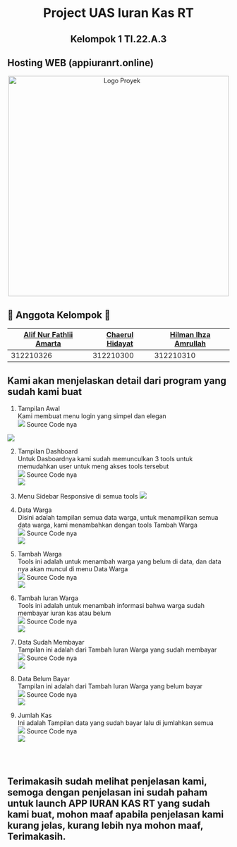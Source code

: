 # <p align="center"> Project UAS Iuran Kas RT </p>
## <p align="center"> Kelompok 1 TI.22.A.3 </p>
## Hosting WEB (appiuranrt.online)
<p align="center">
  <img src="media/logo.png" alt="Logo Proyek" width="500">
</p>

## 🚀 Anggota Kelompok 🚀 </br>
| [Alif Nur Fathlii Amarta](https://github.com/Alifamarta) | [Chaerul Hidayat](https://github.com/ChaerulHidayat17) | [Hilman Ihza Amrullah](https://github.com/HilmanAmrullah) | 
|---------|---------|---------| 
| 312210326 | 312210300 | 312210310 |

## Kami akan menjelaskan detail dari program yang sudah kami buat
1. Tampilan Awal </br>
   Kami membuat menu login yang simpel dan elegan </br>
   <img src="gambar/tampilan awal.png">
  Source Code nya </br>
  <img src="gambar/code_home.png">

2. Tampilan Dashboard </br>
   Untuk Dasboardnya kami sudah memunculkan 3 tools untuk memudahkan user untuk meng akses tools tersebut </br>
   <img src="gambar/homepage admin.png">
   Source Code nya </br>
   <img src="gambar/code index.png">
   
3. Menu Sidebar Responsive di semua tools
   <img src="gambar/sidebar homepage.png">

4. Data Warga </br>
   Disini adalah tampilan semua data warga, untuk menampilkan semua data warga, kami menambahkan dengan tools Tambah Warga </br>
   <img src="gambar/data warga.png">
   Source Code nya </br>
   <img src="gambar/code data warga.png">

5. Tambah Warga </br>
   Tools ini adalah untuk menambah warga yang belum di data, dan data nya akan muncul di menu Data Warga </br>
   <img src="gambar/tambah warga.png">
   Source Code nya </br>
   <img src="gambar/code tambah warga.png">

6. Tambah Iuran Warga </br>
   Tools ini adalah untuk menambah informasi bahwa warga sudah membayar iuran kas atau belum </br>
   <img src="gambar/tambah iuran.png">
   Source Code nya </br>
   <img src="gambar/code tambah iuran.png">

7. Data Sudah Membayar </br>
   Tampilan ini adalah dari Tambah Iuran Warga yang sudah membayar </br>
   <img src="gambar/data sudah bayar.png">
   Source Code nya </br>
   <img src="gambar/code data sudah bayar.png">

8. Data Belum Bayar </br>
   Tampilan ini adalah dari Tambah Iuran Warga yang belum bayar </br>
   <img src="gambar/data belum bayar.png">
   Source Code nya </br>
   <img src="gambar/code belum bayar.png">

9. Jumlah Kas </br>
   Ini adalah Tampilan data yang sudah bayar lalu di jumlahkan semua </br>
   <img src="gambar/jumlah kas.png">
   Source Code nya </br>
   <img src="gambar/code jumlah kas.png">
   </br>
</br>
</br>

## Terimakasih sudah melihat penjelasan kami, semoga dengan penjelasan ini sudah paham untuk launch APP IURAN KAS RT yang sudah kami buat, mohon maaf apabila penjelasan kami kurang jelas, kurang lebih nya mohon maaf, Terimakasih.
